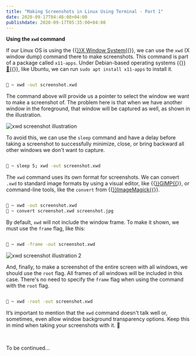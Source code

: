 ```yaml
---
title: "Making Screenshots in Linux Using Terminal - Part 1"
date: 2020-09-17T04:48:08+04:00
publishdate: 2020-09-17T05:35:00+04:00
---
```



**Using the `xwd` command**

If our Linux OS is using the {{<a href="https://linux.die.net/man/7/x" target="_blank" rel="noopener noreferrer">}}X Window System{{</a>}}, we can use the `xwd` (X window dump) command there to make screenshots. This command is part of a package called `x11-apps`. Under Debian-based operating systems {{<a href="https://distrowatch.com/search.php?basedon=Debian" target="_blank" rel="noopener noreferrer">}}🔗{{</a>}}, like Ubuntu, we can run `sudo apt install x11-apps` to install it. 

```bash

🚀 ~ xwd -out screenshot.xwd

```

The command above will provide us a pointer to select the window we want to make a screenshot of. The problem here is that when we have another window in the foreground, that window will be captured as well, as shown in the illustration.

![xwd screenshot illustration](https://res.cloudinary.com/oorkan/image/upload/v1600306477/blog/img/topics/linux/xwd_screenshot_illustration-480x_z4cnwo.png)

To avoid this, we can use the `sleep` command and have a delay before taking a screenshot to successfully minimize, close, or bring backward all other windows we don't want to capture.

```bash

🚀 ~ sleep 5; xwd -out screenshot.xwd

```

The `xwd` command uses its own format for screenshots. We can convert `.xwd` to standard image formats by using a visual editor, like {{<a href="https://www.gimp.org/" target="_blank" rel="noopener noreferrer">}}GIMP{{</a>}}, or command-line tools, like the `convert` from {{<a href="https://imagemagick.org/script/index.php" target="_blank" rel="noopener noreferrer">}}ImageMagick{{</a>}}.

```bash

🚀 ~ xwd -out screenshot.xwd
🚀 ~ convert screenshot.xwd screenshot.jpg

```

By default, `xwd` will not include the window frame. To make it shown, we must use the `frame` flag, like this: 

```bash

🚀 ~ xwd -frame -out screenshot.xwd

```

![xwd screenshot illustration 2](https://res.cloudinary.com/oorkan/image/upload/v1600306477/blog/img/topics/linux/xwd_screenshot_illustration-2-480x_tcg3zd.png)

And, finally, to make a screenshot of the entire screen with all windows, we should use the `root` flag. All frames of all windows will be included in this case. There's no need to specify the `frame` flag when using the command with the `root` flag.

```bash

🚀 ~ xwd -root -out screenshot.xwd

```

It’s important to mention that the `xwd` command doesn't talk well or, sometimes, even allow window background transparency options. Keep this in mind when taking your screenshots with it. 🙂

&nbsp;

To be continued...

